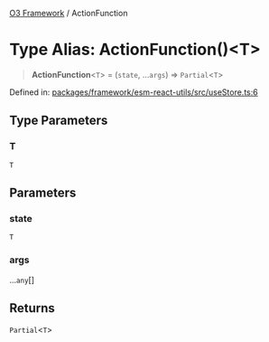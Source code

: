 [O3 Framework](../API.md) / ActionFunction

# Type Alias: ActionFunction()\<T\>

> **ActionFunction**\<`T`\> = (`state`, ...`args`) => `Partial`\<`T`\>

Defined in: [packages/framework/esm-react-utils/src/useStore.ts:6](https://github.com/habeshabro/openmrs-esm-core/blob/main/packages/framework/esm-react-utils/src/useStore.ts#L6)

## Type Parameters

### T

`T`

## Parameters

### state

`T`

### args

...`any`[]

## Returns

`Partial`\<`T`\>
